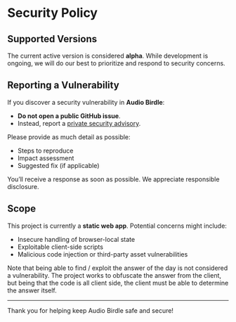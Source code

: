 # Security Policy

## Supported Versions

The current active version is considered **alpha**. While development is ongoing, we will do our best to prioritize and respond to security concerns.

## Reporting a Vulnerability

If you discover a security vulnerability in **Audio Birdle**:

- **Do not open a public GitHub issue**.
- Instead, report a [private security advisory](https://docs.github.com/en/code-security/security-advisories/guidance-on-reporting-and-writing-information-about-vulnerabilities/privately-reporting-a-security-vulnerability).

Please provide as much detail as possible:

- Steps to reproduce
- Impact assessment
- Suggested fix (if applicable)

You’ll receive a response as soon as possible. We appreciate responsible disclosure.

## Scope

This project is currently a **static web app**. Potential concerns might include:

- Insecure handling of browser-local state
- Exploitable client-side scripts
- Malicious code injection or third-party asset vulnerabilities

Note that being able to find / exploit the answer of the day is not considered a vulnerability. The project works to obfuscate the answer from the client, but being that the code is all client side, the client must be able to determine the answer itself.

---

Thank you for helping keep Audio Birdle safe and secure!
